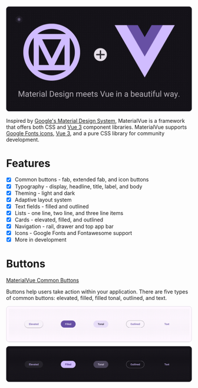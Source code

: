 ![MaterialVue GitHub Banner](https://raw.githubusercontent.com/CosmicMind/materialvue/dev/public/github/materialvue-github-banner-051223-b.png)

Inspired by [Google's Material Design System](https://m3.material.io/), MaterialVue is a framework that offers both CSS and [Vue 3](https:/vuejs.org/) component libraries.
MaterialVue supports [Google Fonts icons](https://fonts.google.com/icons), [Vue 3](https:/vuejs.org/), and a pure CSS library for community development.

# Features

- [x] Common buttons - fab, extended fab, and icon buttons
- [x] Typography - display, headline, title, label, and body
- [x] Theming - light and dark
- [x] Adaptive layout system
- [x] Text fields - filled and outlined
- [x] Lists - one line, two line, and three line items
- [x] Cards - elevated, filled, and outlined
- [x] Navigation - rail, drawer and top app bar
- [x] Icons - Google Fonts and Fontawesome support
- [x] More in development

# Buttons

[MaterialVue Common Buttons](https://www.materialvue.com/buttons)

Buttons help users take action within your application. There are five types of common buttons: elevated, filled, filled tonal, outlined, and text.

![MaterialVue GitHub Common Buttons](https://raw.githubusercontent.com/CosmicMind/materialvue/dev/public/github/materialvue-github-common-buttons-051223-b.png)

